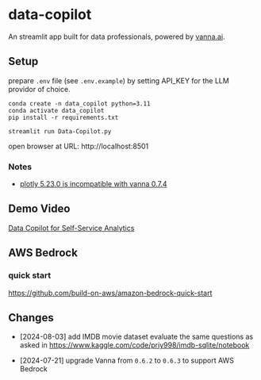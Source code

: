 # data-copilot

An streamlit app built for data professionals, powered by [vanna.ai](https://github.com/vanna-ai).

## Setup

prepare `.env` file (see `.env.example`) by setting API_KEY for the LLM providor of choice.

```
conda create -n data_copilot python=3.11
conda activate data_copilot
pip install -r requirements.txt 

streamlit run Data-Copilot.py
```

open browser at URL: http://localhost:8501

### Notes
- [plotly 5.23.0 is incompatible with vanna 0.7.4](https://github.com/vanna-ai/vanna/issues/704)

## Demo Video

[Data Copilot for Self-Service Analytics](https://www.youtube.com/watch?v=RKSlUAFmbaM)


## AWS Bedrock

### quick start
https://github.com/build-on-aws/amazon-bedrock-quick-start


## Changes

- [2024-08-03] add IMDB movie dataset
evaluate the same questions as asked in https://www.kaggle.com/code/priy998/imdb-sqlite/notebook

- [2024-07-21] upgrade Vanna from `0.6.2` to `0.6.3` to support AWS Bedrock